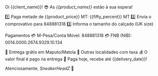 Oi {{client_name}}! 😎 As *{{product_name}}* estão à sua espera!

1️⃣ Paga metade de {{product_price}} MT: {{fifty_percent}} MT
2️⃣ Envia o comprovativo para 848881318
3️⃣ Informa o tamanho do calçado (UK size)

Pagamentos
💳 M-Pesa/Conta Móvel: 848881318
💳 FNB (NIB): 0014.0000.2674.9329.10.134

🚛 Entrega grátis em Maputo/Matola
📍 Outras localidades com taxa
💰 O valor final é pago na entrega
📅 Paga hoje, recebe até {{delivery_date}}!

Atenciosamente,
_SneakerHeadZ_
👟